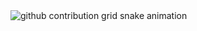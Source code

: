 <picture>
  <source media="(prefers-color-scheme: dark)" srcset="https://raw.githubusercontent.com/xiaoyonggaoya/xiaoyonggaoya/output/github-contribution-grid-snake-dark.svg">
  <source media="(prefers-color-scheme: light)" srcset="https://raw.githubusercontent.com/xiaoyonggaoya/xiaoyonggaoya/output/github-contribution-grid-snake.svg">
  <img alt="github contribution grid snake animation" src="https://raw.githubusercontent.com/xiaoyonggaoya/xiaoyonggaoya/output/github-contribution-grid-snake.svg">
</picture>
